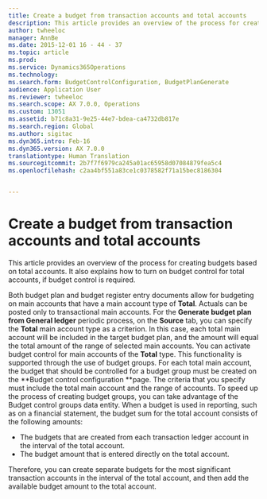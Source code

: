 ```yaml
---
title: Create a budget from transaction accounts and total accounts
description: This article provides an overview of the process for creating budgets based on total accounts. It also explains how to turn on budget control for total accounts, if budget control is required.
author: twheeloc
manager: AnnBe
ms.date: 2015-12-01 16 - 44 - 37
ms.topic: article
ms.prod: 
ms.service: Dynamics365Operations
ms.technology: 
ms.search.form: BudgetControlConfiguration, BudgetPlanGenerate
audience: Application User
ms.reviewer: twheeloc
ms.search.scope: AX 7.0.0, Operations
ms.custom: 13051
ms.assetid: b71c8a31-9e25-44e7-bdea-ca4732db817e
ms.search.region: Global
ms.author: sigitac
ms.dyn365.intro: Feb-16
ms.dyn365.version: AX 7.0.0
translationtype: Human Translation
ms.sourcegitcommit: 2b7f7f6979ca245a01ac65958d07084879fea5c4
ms.openlocfilehash: c2aa4bf551a83ce1c0378582f71a15bec8186304


---
```


# <a name="create-a-budget-from-transaction-accounts-and-total-accounts"></a>Create a budget from transaction accounts and total accounts

This article provides an overview of the process for creating budgets based on total accounts. It also explains how to turn on budget control for total accounts, if budget control is required.

Both budget plan and budget register entry documents allow for budgeting on main accounts that have a main account type of **Total**. Actuals can be posted only to transactional main accounts. For the **Generate budget plan from General ledger** periodic process, on the **Source** tab, you can specify the **Total** main account type as a criterion. In this case, each total main account will be included in the target budget plan, and the amount will equal the total amount of the range of selected main accounts. You can activate budget control for main accounts of the **Total** type. This functionality is supported through the use of budget groups. For each total main account, the budget that should be controlled for a budget group must be created on the **Budget control configuration **page. The criteria that you specify must include the total main account and the range of accounts. To speed up the process of creating budget groups, you can take advantage of the Budget control groups data entity. When a budget is used in reporting, such as on a financial statement, the budget sum for the total account consists of the following amounts:

-   The budgets that are created from each transaction ledger account in the interval of the total account.
-   The budget amount that is entered directly on the total account.

Therefore, you can create separate budgets for the most significant transaction accounts in the interval of the total account, and then add the available budget amount to the total account.




<!--HONumber=Feb17_HO3-->


